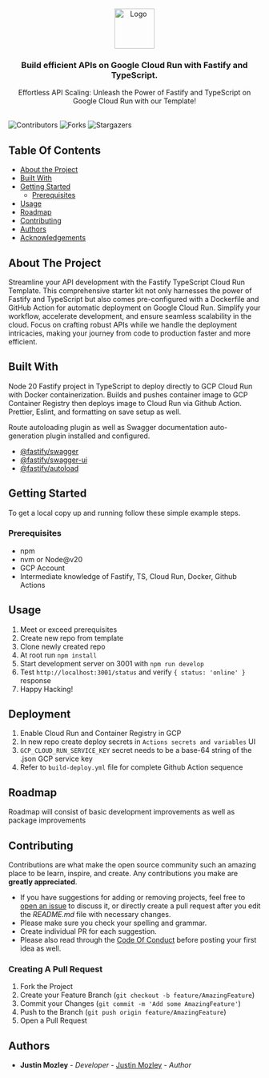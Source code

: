 <br/>
<p align="center">
  <a href="https://github.com/jtmozley/fastify-ts-cloudrun-template">
    <img src="https://readme.shaankhan.dev/images/logo.png" alt="Logo" width="80" height="80">
  </a>

  <h3 align="center">Build efficient APIs on Google Cloud Run with Fastify and TypeScript.</h3>

  <p align="center">
    Effortless API Scaling: Unleash the Power of Fastify and TypeScript on Google Cloud Run with our Template!
    <br/>
    <br/>
  </p>
</p>

![Contributors](https://img.shields.io/github/contributors/jtmozley/fastify-ts-cloudrun-template?color=dark-green) ![Forks](https://img.shields.io/github/forks/jtmozley/fastify-ts-cloudrun-template?style=social) ![Stargazers](https://img.shields.io/github/stars/jtmozley/fastify-ts-cloudrun-template?style=social)

## Table Of Contents

-   [About the Project](#about-the-project)
-   [Built With](#built-with)
-   [Getting Started](#getting-started)
    -   [Prerequisites](#prerequisites)
-   [Usage](#usage)
-   [Roadmap](#roadmap)
-   [Contributing](#contributing)
-   [Authors](#authors)
-   [Acknowledgements](#acknowledgements)

## About The Project

Streamline your API development with the Fastify TypeScript Cloud Run Template. This comprehensive starter kit not only harnesses the power of Fastify and TypeScript but also comes pre-configured with a Dockerfile and GitHub Action for automatic deployment on Google Cloud Run. Simplify your workflow, accelerate development, and ensure seamless scalability in the cloud. Focus on crafting robust APIs while we handle the deployment intricacies, making your journey from code to production faster and more efficient.

## Built With

Node 20 Fastify project in TypeScript to deploy directly to GCP Cloud Run with Docker containerization. Builds and pushes container image to GCP Container Registry then deploys image to Cloud Run via Github Action. Prettier, Eslint, and formatting on save setup as well.

Route autoloading plugin as well as Swagger documentation auto-generation plugin installed and configured.

-   [@fastify/swagger](https://github.com/fastify/fastify-swagger)
-   [@fastify/swagger-ui](https://github.com/fastify/fastify-swagger-ui)
-   [@fastify/autoload](https://github.com/fastify/fastify-autoload)

## Getting Started

To get a local copy up and running follow these simple example steps.

### Prerequisites

-   npm
-   nvm or Node@v20
-   GCP Account
-   Intermediate knowledge of Fastify, TS, Cloud Run, Docker, Github Actions

## Usage

1. Meet or exceed prerequisites
1. Create new repo from template
1. Clone newly created repo
1. At root run `npm install`
1. Start development server on 3001 with `npm run develop`
1. Test `http://localhost:3001/status` and verify `{ status: 'online' }` response
1. Happy Hacking!

## Deployment

1. Enable Cloud Run and Container Registry in GCP
1. In new repo create deploy secrets in `Actions secrets and variables` UI
1. `GCP_CLOUD_RUN_SERVICE_KEY` secret needs to be a base-64 string of the .json GCP service key
1. Refer to `build-deploy.yml` file for complete Github Action sequence

## Roadmap

Roadmap will consist of basic development improvements as well as package improvements

## Contributing

Contributions are what make the open source community such an amazing place to be learn, inspire, and create. Any contributions you make are **greatly appreciated**.

-   If you have suggestions for adding or removing projects, feel free to [open an issue](https://github.com/jtmozley/fastify-ts-cloudrun-template/issues/new) to discuss it, or directly create a pull request after you edit the _README.md_ file with necessary changes.
-   Please make sure you check your spelling and grammar.
-   Create individual PR for each suggestion.
-   Please also read through the [Code Of Conduct](https://github.com/jtmozley/fastify-ts-cloudrun-template/blob/main/CODE_OF_CONDUCT.md) before posting your first idea as well.

### Creating A Pull Request

1. Fork the Project
2. Create your Feature Branch (`git checkout -b feature/AmazingFeature`)
3. Commit your Changes (`git commit -m 'Add some AmazingFeature'`)
4. Push to the Branch (`git push origin feature/AmazingFeature`)
5. Open a Pull Request

## Authors

-   **Justin Mozley** - _Developer_ - [Justin Mozley](https://github.com/jtmozley) - _Author_
